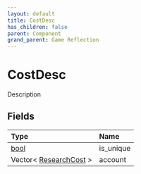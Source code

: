 ```yaml
---
layout: default
title: CostDesc
has_children: false
parent: Component
grand_parent: Game Reflection
---
```

# CostDesc
Description 

## Fields

| Type | Name |
|:-------------|:--------------|
| [bool](/docs/game-reflection/components/bool) | is_unique |
| Vector< [ResearchCost](/docs/game-reflection/classes/research_cost) > | account |

